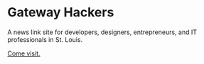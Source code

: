 Gateway Hackers
==

A news link site for developers, designers, entrepreneurs, and IT professionals in St. Louis.

[Come visit.](https://gatewayhackers.com)
